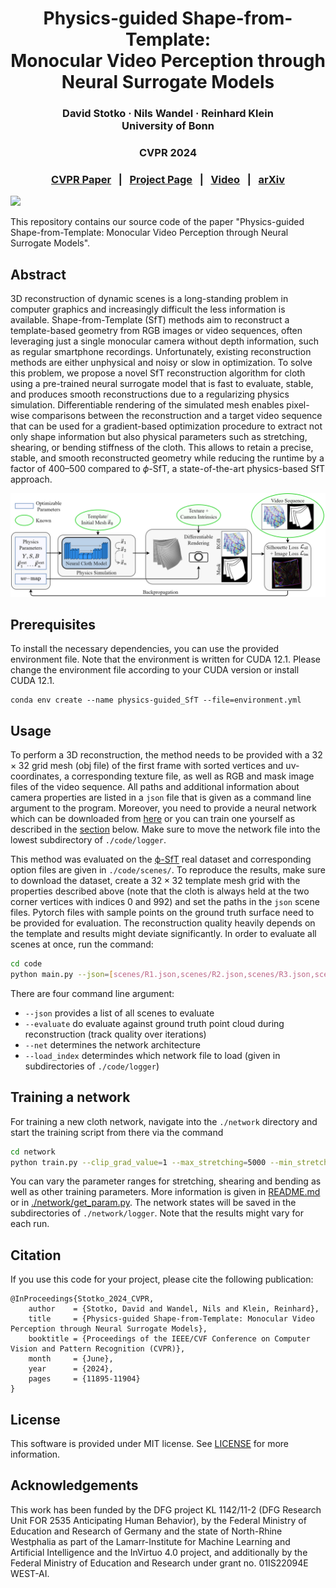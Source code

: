 <p align="center">
  <h1 align="center">Physics-guided Shape-from-Template: <br> Monocular Video Perception through Neural Surrogate Models</h1>
  <h3 align="center"> David Stotko · Nils Wandel · Reinhard Klein <br> University of Bonn </h3>
  <h3 align="center">CVPR 2024</h3>
  <h3 align="center"> <a href="https://openaccess.thecvf.com/content/CVPR2024/html/Stotko_Physics-guided_Shape-from-Template_Monocular_Video_Perception_through_Neural_Surrogate_Models_CVPR_2024_paper.html">CVPR Paper</a> &nbsp; | &nbsp; <a href="https://cg.cs.uni-bonn.de/publication/stotko2024-Physics-guided-SfT">Project Page</a> &nbsp; | &nbsp; <a href="https://www.youtube.com/watch?v=o0qs_oip7F4">Video</a> &nbsp; | &nbsp; <a href="https://arxiv.org/abs/2311.12796">arXiv</a> </h3>
  <div align="center"></div>
</p>

![](readme_images/teaser.gif)

<!-- <p align="center"> -->
This repository contains our source code of the paper "Physics-guided Shape-from-Template: Monocular Video Perception through Neural Surrogate Models".
<!-- </p> -->

## Abstract

3D reconstruction of dynamic scenes is a long-standing problem in computer graphics and increasingly difficult the less information is available.
Shape-from-Template (SfT) methods aim to reconstruct a template-based geometry from RGB images or video sequences, often leveraging just a single monocular camera without depth information, such as regular smartphone recordings.
Unfortunately, existing reconstruction methods are either unphysical and noisy or slow in optimization.
To solve this problem, we propose a novel SfT reconstruction algorithm for cloth using a pre-trained neural surrogate model that is fast to evaluate, stable, and produces smooth reconstructions due to a regularizing physics simulation.
Differentiable rendering of the simulated mesh enables pixel-wise comparisons between the reconstruction and a target video sequence that can be used for a gradient-based optimization procedure to extract not only shape information but also physical parameters such as stretching, shearing, or bending stiffness of the cloth.
This allows to retain a precise, stable, and smooth reconstructed geometry while reducing the runtime by a factor of 400–500 compared to $\phi$-SfT, a state-of-the-art physics-based SfT approach.

![](readme_images/pipeline.png "Physics-guided Shape-from-Template pipeline")

## Prerequisites

To install the necessary dependencies, you can use the provided environment file.
Note that the environment is written for CUDA 12.1.
Please change the environment file according to your CUDA version or install CUDA 12.1.
```
conda env create --name physics-guided_SfT --file=environment.yml
```

## Usage

To perform a 3D reconstruction, the method needs to be provided with a $32 \times 32$ grid mesh (obj file) of the first frame with sorted vertices and uv-coordinates, a corresponding texture file, as well as RGB and mask image files of the video sequence.
All paths and additional information about camera properties are listed in a ```json``` file that is given as a command line argument to the program.
Moreover, you need to provide a neural network which can be downloaded from [here](https://uni-bonn.sciebo.de/s/GTKeqlmTcWWqmoy) or you can train one yourself as described in the [section](#training-a-network) below.
Make sure to move the network file into the lowest subdirectory of ```./code/logger```.

This method was evaluated on the [ϕ-SfT](https://4dqv.mpi-inf.mpg.de/phi-SfT/) real dataset and corresponding option files are given in ```./code/scenes/```.
To reproduce the results, make sure to download the dataset, create a $32 \times 32$ template mesh grid with the properties described above (note that the cloth is always held at the two corner vertices with indices 0 and 992) and set the paths in the ```json``` scene files.
Pytorch files with sample points on the ground truth surface need to be provided for evaluation.
The reconstruction quality heavily depends on the template and results might deviate significantly.
In order to evaluate all scenes at once, run the command:
``` bash
cd code
python main.py --json=[scenes/R1.json,scenes/R2.json,scenes/R3.json,scenes/R4.json,scenes/R5.json,scenes/R6.json,scenes/R7.json,scenes/R8.json,scenes/R9.json] --evaluate=False --net=SMP_param_a_gated3 --load_index=network
```
There are four command line argument:
- ```--json``` provides a list of all scenes to evaluate
- ```--evaluate``` do evaluate against ground truth point cloud during reconstruction (track quality over iterations)
- ```--net``` determines the network architecture
- ```--load_index``` determindes which network file to load (given in subdirectories of ```./code/logger```)

## Training a network

For training a new cloth network, navigate into the ```./network``` directory and start the training script from there via the command

``` bash
cd network
python train.py --clip_grad_value=1 --max_stretching=5000 --min_stretching=100 --max_shearing=20 --min_shearing=0.05 --max_bending=1 --min_bending=0.001 --lr=0.001 --dataset_size=5000 --batch_size=300 --g=0.125 --net=SMP_param_a_gated3
```

You can vary the parameter ranges for stretching, shearing and bending as well as other training parameters.
More information is given in [README.md](./network/README.md) or in [./network/get_param.py](./network/get_param.py).
The network states will be saved in the subdirectories of ```./network/logger```.
Note that the results might vary for each run.

## Citation

If you use this code for your project, please cite the following publication:
```
@InProceedings{Stotko_2024_CVPR,
    author    = {Stotko, David and Wandel, Nils and Klein, Reinhard},
    title     = {Physics-guided Shape-from-Template: Monocular Video Perception through Neural Surrogate Models},
    booktitle = {Proceedings of the IEEE/CVF Conference on Computer Vision and Pattern Recognition (CVPR)},
    month     = {June},
    year      = {2024},
    pages     = {11895-11904}
}
```

## License

This software is provided under MIT license. See [LICENSE](LICENSE) for more information.

## Acknowledgements

This work has been funded by the DFG project KL 1142/11-2 (DFG Research Unit FOR 2535 Anticipating Human Behavior), by the Federal Ministry of Education and Research of Germany and the state of North-Rhine Westphalia as part of the Lamarr-Institute for Machine Learning and Artificial Intelligence and the InVirtuo 4.0 project, and additionally by the Federal Ministry of Education and Research under grant no. 01IS22094E WEST-AI.